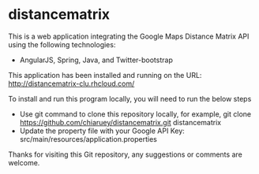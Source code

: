 # distancematrix

This is a web application integrating the Google Maps Distance Matrix API using the following technologies: 
- AngularJS, Spring, Java, and Twitter-bootstrap

This application has been installed and running on the URL: http://distancematrix-clu.rhcloud.com/

To install and run this program locally, you will need to run the below steps
- Use git command to clone this repository locally, for example, git clone https://github.com/chiaruey/distancematrix.git distancematrix
- Update the property file with your Google API Key: src/main/resources/application.properties

Thanks for visiting this Git repository, any suggestions or comments are welcome.
